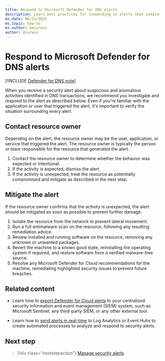 ```yaml
---
title: Respond to Microsoft Defender for DNS alerts
description: Learn best practices for responding to alerts that indicate security risks in DNS services.
ms.date: 06/11/2025
ms.topic: how-to
ms.author: dacurwin
author: dcurwin
---
```


# Respond to Microsoft Defender for DNS alerts

[!INCLUDE [Defender for DNS note](./includes/defender-for-dns-note.md)]

When you receive a security alert about suspicious and anomalous activities identified in DNS transactions, we recommend you investigate and respond to the alert as described below. Even if you're familiar with the application or user that triggered the alert, it's important to verify the situation surrounding every alert.

## Contact resource owner

Depending on the alert, the resource owner may be the user, application, or service that triggered the alert. The resource owner is typically the person or team responsible for the resource that generated the alert.

1. Contact the resource owner to determine whether the behavior was expected or intentional.
1. If the activity is expected, dismiss the alert.
1. If the activity is unexpected, treat the resource as potentially compromised and mitigate as described in the next step.

## Mitigate the alert

If the resource owner confirms that the activity is unexpected, the alert should be mitigated as soon as possible to prevent further damage.

1. Isolate the resource from the network to prevent lateral movement.
1. Run a full antimalware scan on the resource, following any resulting remediation advice.
1. Review installed and running software on the resource, removing any unknown or unwanted packages.
1. Revert the machine to a known good state, reinstalling the operating system if required, and restore software from a verified malware-free source.
1. Resolve any Microsoft Defender for Cloud recommendations for the machine, remediating highlighted security issues to prevent future breaches.

## Related content

- Learn how to [export Defender for Cloud alerts](export-to-siem.md) to your centralized security information and event management (SIEM) system, such as Microsoft Sentinel, any third-party SIEM, or any other external tool.

- Learn how to [send alerts in real-time](continuous-export.md) to Log Analytics or Event Hubs to create automated processes to analyze and respond to security alerts.

## Next step

> [!div class="nextstepaction"]
> [Manage security alerts](managing-and-responding-alerts.md)

